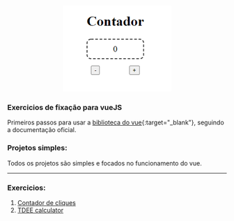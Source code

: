 <div align="center" >
    <img src="./github/contador.png" />
</div>

### Exercicios de fixação para vueJS
Primeiros passos para usar a [biblioteca do vue](https://vuejs.org/){:target="_blank"}, seguindo a documentação oficial.

### Projetos simples:
Todos os projetos são simples e focados no funcionamento do vue.

---

### Exercicios:
1. [Contador de cliques](1-contador.html)
2. [TDEE calculator](2-tdeecalculator.html)